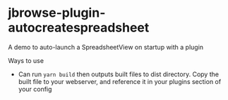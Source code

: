 # jbrowse-plugin-autocreatespreadsheet

A demo to auto-launch a SpreadsheetView on startup with a plugin

Ways to use

- Can run `yarn build` then outputs built files to dist directory. Copy the
  built file to your webserver, and reference it in your plugins section of
  your config
